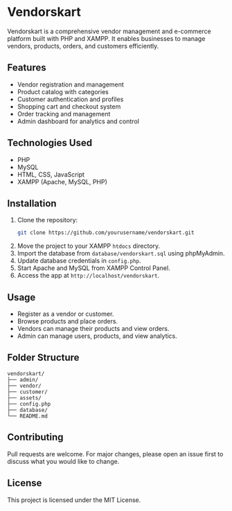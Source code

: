 # Vendorskart

Vendorskart is a comprehensive vendor management and e-commerce platform built with PHP and XAMPP. It enables businesses to manage vendors, products, orders, and customers efficiently.

## Features

- Vendor registration and management
- Product catalog with categories
- Customer authentication and profiles
- Shopping cart and checkout system
- Order tracking and management
- Admin dashboard for analytics and control

## Technologies Used

- PHP
- MySQL
- HTML, CSS, JavaScript
- XAMPP (Apache, MySQL, PHP)

## Installation

1. Clone the repository:
    ```bash
    git clone https://github.com/yourusername/vendorskart.git
    ```
2. Move the project to your XAMPP `htdocs` directory.
3. Import the database from `database/vendorskart.sql` using phpMyAdmin.
4. Update database credentials in `config.php`.
5. Start Apache and MySQL from XAMPP Control Panel.
6. Access the app at `http://localhost/vendorskart`.

## Usage

- Register as a vendor or customer.
- Browse products and place orders.
- Vendors can manage their products and view orders.
- Admin can manage users, products, and view analytics.

## Folder Structure

```
vendorskart/
├── admin/
├── vendor/
├── customer/
├── assets/
├── config.php
├── database/
└── README.md
```

## Contributing

Pull requests are welcome. For major changes, please open an issue first to discuss what you would like to change.

## License

This project is licensed under the MIT License.
